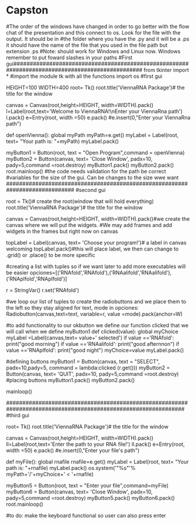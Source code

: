 # Capston
#The order of the windows have changed in order to go better with the flow chat of the presentation and this connect to os. Look for the file with the output. It should be in 
#the folder where you have the .py and it will be a .ps it should have the name of the file that you used in the file path but extension .ps
#Note: should work for Windows and Linux now. Windows remember to put foward slashes in your paths
#First gui################################################################################################
from tkinter import * #import the module tk with all the functions
import os
#first gui

HEIGHT=100
WIDTH=400
root= Tk()
root.title('ViennaRNA Package')# the title for the window

canvas = Canvas(root,height=HEIGHT, width=WIDTH).pack()
l=Label(root,text='Welcome to ViennaRNA!\nEnter your ViennaRna path')
l.pack()
e=Entry(root, width =50)
e.pack()
#e.insert(0,"Enter your ViennaRna path")

def openVienna():
    global myPath
    myPath=e.get()
    myLabel = Label(root, text= "Your path is: "+myPath)
    myLabel.pack()
   
    
myButton1 = Button(root, text = "Open Program",command = openVienna)
myButton2 = Button(canvas, text= 'Close Window', padx=10, pady=5,command =root.destroy)
myButton1.pack()
myButton2.pack()
root.mainloop()
#the code needs validation for the path be correct
#variables for the size of the gui. Can be changes to the size wwe want
#############################################################################
#second gui

root = Tk()# create the root(window that will hold everything)
root.title('ViennaRNA Package')# the title for the window

canvas = Canvas(root,height=HEIGHT, width=WIDTH).pack()#we create the canvas where we will put the widgets.
#We may add frames and add widgets in the frames but right now on canvas

topLabel = Label(canvas, text= 'Choose your program!')# a label in canvas welcoming
topLabel.pack()#this will place label, we then can change to .grid() or .place() to be more specific

#creating a list with tuples so if we want later to add more executables will be easier
opciones=[('RNAfold','RNAfold'),('RNAalifold','RNAalifold'),('RNAplfold','RNAplfold')]

r = StringVar()
r.set('RNAfold')


#we loop our list of tuples to create the radiobuttons and we place them to the left so they stay aligned
for text, mode in opciones:
    Radiobutton(canvas,text=text, variable=r, value =mode).pack(anchor=W)

#to add functionality to our okbutton we define our function clicked that we will call when we define myButton1
def clicked(value):
    global myChoice
    myLabel =Label(canvas,text= value+' selected')
    if value =='RNAfold':
        print("good morning")
    if value =='RNAalifold':
        print("good afternnon")
    if value =='RNAplfold':
        print("good night")
    myChoice=value
    myLabel.pack()
    
#defining buttons
myButton1 = Button(canvas, text = "SELECT", padx=10,pady=5, command = lambda:clicked (r.get()))
myButton2 = Button(canvas, text= 'QUIT', padx=10, pady=5,command =root.destroy)
#placing buttons
myButton1.pack()
myButton2.pack()

mainloop()

###############################################################################################################
#third gui

root= Tk()
root.title('ViennaRNA Package')# the title for the window

canvas = Canvas(root,height=HEIGHT, width=WIDTH).pack()
ll=Label(root,text='Enter the path to your RNA file!')
ll.pack()
e=Entry(root, width =50)
e.pack()
#e.insert(0,"Enter your file's path")

def myFile():
    global rnafile
    rnafile=e.get()
    myLabel = Label(root, text= "Your path is: "+rnafile)
    myLabel.pack()
    os.system('"%s"'% myPath+'/'+myChoice+' < '+rnafile)

myButton5 = Button(root, text = "Enter your file",command=myFile)
myButton6 = Button(canvas, text= 'Close Window', padx=10, pady=5,command =root.destroy)
myButton5.pack()
myButton6.pack()
root.mainloop()

#to do: make the keyboard functional so user can also press enter


